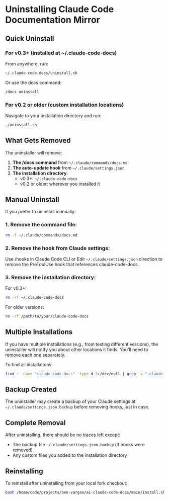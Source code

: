 # Uninstalling Claude Code Documentation Mirror

## Quick Uninstall

### For v0.3+ (installed at ~/.claude-code-docs)

From anywhere, run:
```bash
~/.claude-code-docs/uninstall.sh
```

Or use the docs command:
```bash
/docs uninstall
```

### For v0.2 or older (custom installation locations)

Navigate to your installation directory and run:
```bash
./uninstall.sh
```

## What Gets Removed

The uninstaller will remove:

1. **The /docs command** from `~/.claude/commands/docs.md`
2. **The auto-update hook** from `~/.claude/settings.json`
3. **The installation directory**:
   - v0.3+: `~/.claude-code-docs`
   - v0.2 or older: wherever you installed it

## Manual Uninstall

If you prefer to uninstall manually:

### 1. Remove the command file:
```bash
rm -f ~/.claude/commands/docs.md
```

### 2. Remove the hook from Claude settings:
Use /hooks in Claude Code CLI or Edit `~/.claude/settings.json` direction to remove the PreToolUse hook that references claude-code-docs.

### 3. Remove the installation directory:

For v0.3+:
```bash
rm -rf ~/.claude-code-docs
```

For older versions:
```bash
rm -rf /path/to/your/claude-code-docs
```

## Multiple Installations

If you have multiple installations (e.g., from testing different versions), the uninstaller will notify you about other locations it finds. You'll need to remove each one separately.

To find all installations:
```bash
find ~ -name "claude-code-docs" -type d 2>/dev/null | grep -v ".claude-code-docs"
```

## Backup Created

The uninstaller may create a backup of your Claude settings at `~/.claude/settings.json.backup` before removing hooks, just in case.

## Complete Removal

After uninstalling, there should be no traces left except:
- The backup file `~/.claude/settings.json.backup` (if hooks were removed)
- Any custom files you added to the installation directory

## Reinstalling

To reinstall after uninstalling from your local fork checkout:
```bash
bash /home/code/projects/ben-vargas/ai-claude-code-docs/main/install.sh
```
